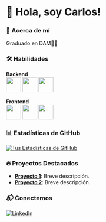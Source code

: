# 👋 Hola, soy Carlos!

### 🚀 Acerca de mí
Graduado en DAM👨‍💻

### 🛠️ Habilidades

**Backend**  
<img src="https://cdn.jsdelivr.net/gh/devicons/devicon/icons/python/python-original.svg" width="40" height="40"/> <img src="https://cdn.jsdelivr.net/gh/devicons/devicon/icons/java/java-original.svg" width="40" height="40"/> <img src="https://cdn.jsdelivr.net/gh/devicons/devicon/icons/csharp/csharp-original.svg" width="40" height="40"/>

**Frontend**  
<img src="https://cdn.jsdelivr.net/gh/devicons/devicon/icons/html5/html5-original.svg" width="40" height="40"/> <img src="https://cdn.jsdelivr.net/gh/devicons/devicon/icons/css3/css3-original.svg" width="40" height="40"/> <img src="https://cdn.jsdelivr.net/gh/devicons/devicon/icons/javascript/javascript-original.svg" width="40" height="40"/>


### 📊 Estadísticas de GitHub
[![Tus Estadísticas de GitHub](https://github-readme-stats.vercel.app/api?username=carlosdev11&show_icons=true&theme=radical)](https://github.com/carlosdev11)

### 🔥 Proyectos Destacados
- [**Proyecto 1**](enlace): Breve descripción.
- [**Proyecto 2**](enlace): Breve descripción.

### 📬 Conectemos
[![LinkedIn](https://img.shields.io/badge/-LinkedIn-blue)](https://www.linkedin.com/in/carlos-primo-rico/)
